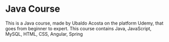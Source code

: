 # Java Course

This is a Java course, made by Ubaldo Acosta on the platform Udemy, that goes from beginner to expert. This course contains Java, JavaScript, MySQL, HTML, CSS, Angular, Spring
